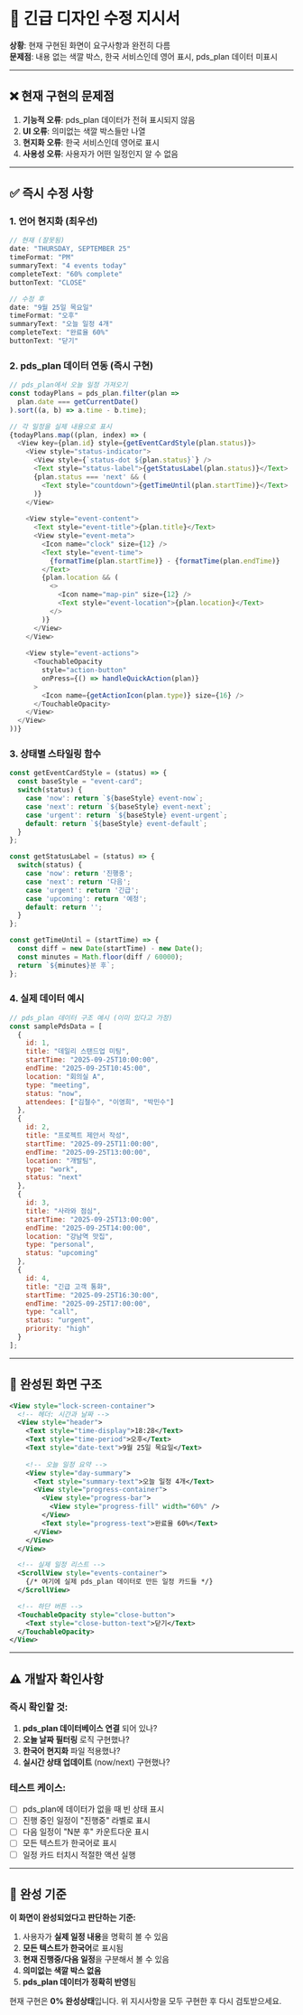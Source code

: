 # 🚨 긴급 디자인 수정 지시서 

**상황**: 현재 구현된 화면이 요구사항과 완전히 다름  
**문제점**: 내용 없는 색깔 박스, 한국 서비스인데 영어 표시, pds_plan 데이터 미표시

---

## ❌ 현재 구현의 문제점

1. **기능적 오류**: pds_plan 데이터가 전혀 표시되지 않음
2. **UI 오류**: 의미없는 색깔 박스들만 나열
3. **현지화 오류**: 한국 서비스인데 영어로 표시
4. **사용성 오류**: 사용자가 어떤 일정인지 알 수 없음

---

## ✅ 즉시 수정 사항

### 1. 언어 현지화 (최우선)
```javascript
// 현재 (잘못됨)
date: "THURSDAY, SEPTEMBER 25"
timeFormat: "PM"
summaryText: "4 events today"
completeText: "60% complete"
buttonText: "CLOSE"

// 수정 후
date: "9월 25일 목요일"
timeFormat: "오후" 
summaryText: "오늘 일정 4개"
completeText: "완료율 60%"
buttonText: "닫기"
```

### 2. pds_plan 데이터 연동 (즉시 구현)
```javascript
// pds_plan에서 오늘 일정 가져오기
const todayPlans = pds_plan.filter(plan => 
  plan.date === getCurrentDate()
).sort((a, b) => a.time - b.time);

// 각 일정을 실제 내용으로 표시
{todayPlans.map((plan, index) => (
  <View key={plan.id} style={getEventCardStyle(plan.status)}>
    <View style="status-indicator">
      <View style={`status-dot ${plan.status}`} />
      <Text style="status-label">{getStatusLabel(plan.status)}</Text>
      {plan.status === 'next' && (
        <Text style="countdown">{getTimeUntil(plan.startTime)}</Text>
      )}
    </View>
    
    <View style="event-content">
      <Text style="event-title">{plan.title}</Text>
      <View style="event-meta">
        <Icon name="clock" size={12} />
        <Text style="event-time">
          {formatTime(plan.startTime)} - {formatTime(plan.endTime)}
        </Text>
        {plan.location && (
          <>
            <Icon name="map-pin" size={12} />
            <Text style="event-location">{plan.location}</Text>
          </>
        )}
      </View>
    </View>
    
    <View style="event-actions">
      <TouchableOpacity 
        style="action-button"
        onPress={() => handleQuickAction(plan)}
      >
        <Icon name={getActionIcon(plan.type)} size={16} />
      </TouchableOpacity>
    </View>
  </View>
))}
```

### 3. 상태별 스타일링 함수
```javascript
const getEventCardStyle = (status) => {
  const baseStyle = "event-card";
  switch(status) {
    case 'now': return `${baseStyle} event-now`;
    case 'next': return `${baseStyle} event-next`;  
    case 'urgent': return `${baseStyle} event-urgent`;
    default: return `${baseStyle} event-default`;
  }
};

const getStatusLabel = (status) => {
  switch(status) {
    case 'now': return '진행중';
    case 'next': return '다음';
    case 'urgent': return '긴급';
    case 'upcoming': return '예정';
    default: return '';
  }
};

const getTimeUntil = (startTime) => {
  const diff = new Date(startTime) - new Date();
  const minutes = Math.floor(diff / 60000);
  return `${minutes}분 후`;
};
```

### 4. 실제 데이터 예시
```javascript
// pds_plan 데이터 구조 예시 (이미 있다고 가정)
const samplePdsData = [
  {
    id: 1,
    title: "데일리 스탠드업 미팅",
    startTime: "2025-09-25T10:00:00",
    endTime: "2025-09-25T10:45:00",
    location: "회의실 A",
    type: "meeting",
    status: "now",
    attendees: ["김철수", "이영희", "박민수"]
  },
  {
    id: 2, 
    title: "프로젝트 제안서 작성",
    startTime: "2025-09-25T11:00:00",
    endTime: "2025-09-25T13:00:00",
    location: "개발팀",
    type: "work",
    status: "next"
  },
  {
    id: 3,
    title: "사라와 점심",
    startTime: "2025-09-25T13:00:00", 
    endTime: "2025-09-25T14:00:00",
    location: "강남역 맛집",
    type: "personal",
    status: "upcoming"
  },
  {
    id: 4,
    title: "긴급 고객 통화",
    startTime: "2025-09-25T16:30:00",
    endTime: "2025-09-25T17:00:00", 
    type: "call",
    status: "urgent",
    priority: "high"
  }
];
```

---

## 🔧 완성된 화면 구조

```xml
<View style="lock-screen-container">
  <!-- 헤더: 시간과 날짜 -->
  <View style="header">
    <Text style="time-display">18:28</Text>
    <Text style="time-period">오후</Text>
    <Text style="date-text">9월 25일 목요일</Text>
    
    <!-- 오늘 일정 요약 -->
    <View style="day-summary">
      <Text style="summary-text">오늘 일정 4개</Text>
      <View style="progress-container">
        <View style="progress-bar">
          <View style="progress-fill" width="60%" />
        </View>
        <Text style="progress-text">완료율 60%</Text>
      </View>
    </View>
  </View>

  <!-- 실제 일정 리스트 -->
  <ScrollView style="events-container">
    {/* 여기에 실제 pds_plan 데이터로 만든 일정 카드들 */}
  </ScrollView>

  <!-- 하단 버튼 -->
  <TouchableOpacity style="close-button">
    <Text style="close-button-text">닫기</Text>
  </TouchableOpacity>
</View>
```

---

## ⚠️ 개발자 확인사항

### 즉시 확인할 것:
1. **pds_plan 데이터베이스 연결** 되어 있나?
2. **오늘 날짜 필터링** 로직 구현했나?
3. **한국어 현지화** 파일 적용했나?
4. **실시간 상태 업데이트** (now/next) 구현했나?

### 테스트 케이스:
- [ ] pds_plan에 데이터가 없을 때 빈 상태 표시
- [ ] 진행 중인 일정이 "진행중" 라벨로 표시
- [ ] 다음 일정이 "N분 후" 카운트다운 표시  
- [ ] 모든 텍스트가 한국어로 표시
- [ ] 일정 카드 터치시 적절한 액션 실행

---

## 🎯 완성 기준

**이 화면이 완성되었다고 판단하는 기준:**
1. 사용자가 **실제 일정 내용**을 명확히 볼 수 있음
2. **모든 텍스트가 한국어**로 표시됨
3. **현재 진행중/다음 일정**을 구분해서 볼 수 있음
4. **의미없는 색깔 박스 없음**
5. **pds_plan 데이터가 정확히 반영**됨

현재 구현은 **0% 완성상태**입니다. 위 지시사항을 모두 구현한 후 다시 검토받으세요.